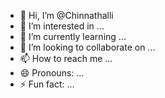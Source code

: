 - 👋 Hi, I’m @Chinnathalli
- 👀 I’m interested in ...
- 🌱 I’m currently learning ...
- 💞️ I’m looking to collaborate on ...
- 📫 How to reach me ...
- 😄 Pronouns: ...
- ⚡ Fun fact: ...

<!---
Chinnathalli/Chinnathalli is a ✨ special ✨ repository because its `README.md` (this file) appears on your GitHub profile.
You can click the Preview link to take a look at your changes.
--->
